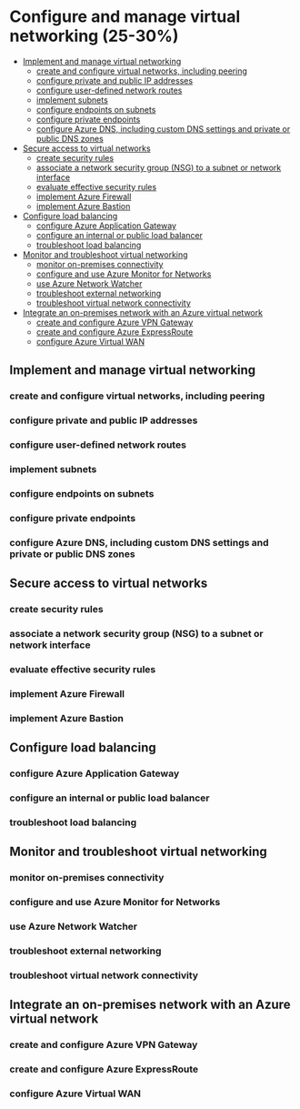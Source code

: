 # Configure and manage virtual networking (25-30%)

<!-- TOC depthfrom:2 depthto:3 -->

- [Implement and manage virtual networking](#implement-and-manage-virtual-networking)
    - [create and configure virtual networks, including peering](#create-and-configure-virtual-networks-including-peering)
    - [configure private and public IP addresses](#configure-private-and-public-ip-addresses)
    - [configure user-defined network routes](#configure-user-defined-network-routes)
    - [implement subnets](#implement-subnets)
    - [configure endpoints on subnets](#configure-endpoints-on-subnets)
    - [configure private endpoints](#configure-private-endpoints)
    - [configure Azure DNS, including custom DNS settings and private or public DNS zones](#configure-azure-dns-including-custom-dns-settings-and-private-or-public-dns-zones)
- [Secure access to virtual networks](#secure-access-to-virtual-networks)
    - [create security rules](#create-security-rules)
    - [associate a network security group (NSG) to a subnet or network interface](#associate-a-network-security-group-(nsg)-to-a-subnet-or-network-interface)
    - [evaluate effective security rules](#evaluate-effective-security-rules)
    - [implement Azure Firewall](#implement-azure-firewall)
    - [implement Azure Bastion](#implement-azure-bastion)
- [Configure load balancing](#configure-load-balancing)
    - [configure Azure Application Gateway](#configure-azure-application-gateway)
    - [configure an internal or public load balancer](#configure-an-internal-or-public-load-balancer)
    - [troubleshoot load balancing](#troubleshoot-load-balancing)
- [Monitor and troubleshoot virtual networking](#monitor-and-troubleshoot-virtual-networking)
    - [monitor on-premises connectivity](#monitor-on-premises-connectivity)
    - [configure and use Azure Monitor for Networks](#configure-and-use-azure-monitor-for-networks)
    - [use Azure Network Watcher](#use-azure-network-watcher)
    - [troubleshoot external networking](#troubleshoot-external-networking)
    - [troubleshoot virtual network connectivity](#troubleshoot-virtual-network-connectivity)
- [Integrate an on-premises network with an Azure virtual network](#integrate-an-on-premises-network-with-an-azure-virtual-network)
    - [create and configure Azure VPN Gateway](#create-and-configure-azure-vpn-gateway)
    - [create and configure Azure ExpressRoute](#create-and-configure-azure-expressRoute)
    - [configure Azure Virtual WAN](#configure-azure-virtual-wan)

<!-- /TOC -->

## Implement and manage virtual networking
### create and configure virtual networks, including peering
### configure private and public IP addresses
### configure user-defined network routes
### implement subnets
### configure endpoints on subnets
### configure private endpoints
### configure Azure DNS, including custom DNS settings and private or public DNS zones
## Secure access to virtual networks
### create security rules
### associate a network security group (NSG) to a subnet or network interface
### evaluate effective security rules
### implement Azure Firewall
### implement Azure Bastion
## Configure load balancing
### configure Azure Application Gateway
### configure an internal or public load balancer
### troubleshoot load balancing
## Monitor and troubleshoot virtual networking
### monitor on-premises connectivity
### configure and use Azure Monitor for Networks
### use Azure Network Watcher
### troubleshoot external networking
### troubleshoot virtual network connectivity
## Integrate an on-premises network with an Azure virtual network
### create and configure Azure VPN Gateway
### create and configure Azure ExpressRoute
### configure Azure Virtual WAN